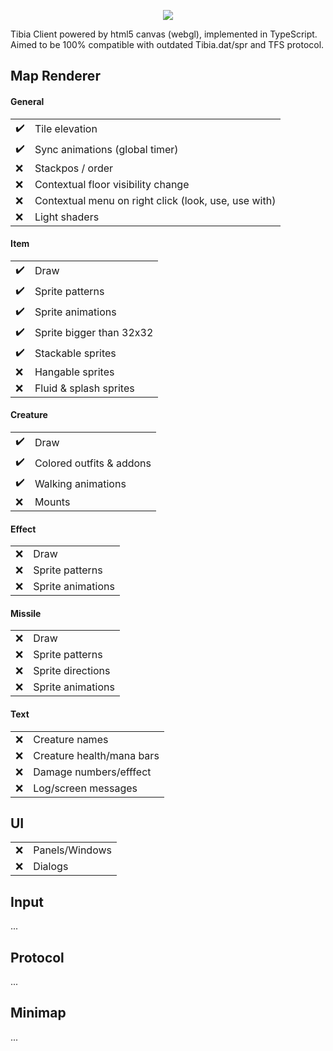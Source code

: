 <p align="center"><img src="demo.gif" /></p>

Tibia Client powered by html5 canvas (webgl), implemented in TypeScript.  
Aimed to be 100% compatible with outdated Tibia.dat/spr and TFS protocol.

## Map Renderer

#### General

|                    |                                                      |
| ------------------ | ---------------------------------------------------- |
| :heavy_check_mark: | Tile elevation                                       |
| :heavy_check_mark: | Sync animations (global timer)                       |
| :x:                | Stackpos / order                                     |
| :x:                | Contextual floor visibility change                   |
| :x:                | Contextual menu on right click (look, use, use with) |
| :x:                | Light shaders                                        |

#### Item

|                    |                          |
| ------------------ | ------------------------ |
| :heavy_check_mark: | Draw                     |
| :heavy_check_mark: | Sprite patterns          |
| :heavy_check_mark: | Sprite animations        |
| :heavy_check_mark: | Sprite bigger than 32x32 |
| :heavy_check_mark: | Stackable sprites        |
| :x:                | Hangable sprites         |
| :x:                | Fluid & splash sprites   |

#### Creature

|                    |                          |
| ------------------ | ------------------------ |
| :heavy_check_mark: | Draw                     |
| :heavy_check_mark: | Colored outfits & addons |
| :heavy_check_mark: | Walking animations       |
| :x:                | Mounts                   |

#### Effect

|     |                   |
| --- | ----------------- |
| :x: | Draw              |
| :x: | Sprite patterns   |
| :x: | Sprite animations |

#### Missile

|     |                   |
| --- | ----------------- |
| :x: | Draw              |
| :x: | Sprite patterns   |
| :x: | Sprite directions |
| :x: | Sprite animations |

#### Text

|     |                           |
| --- | ------------------------- |
| :x: | Creature names            |
| :x: | Creature health/mana bars |
| :x: | Damage numbers/efffect    |
| :x: | Log/screen messages       |

## UI

|     |                |
| --- | -------------- |
| :x: | Panels/Windows |
| :x: | Dialogs        |

## Input

...

## Protocol

...

## Minimap

...
